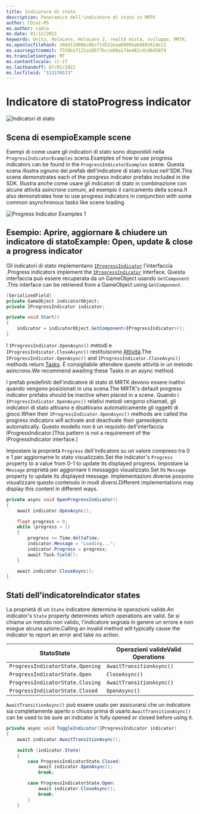 ```yaml
---
title: Indicatore di stato
description: Panoramica dell'indicatore di stato in MRTK
author: CDiaz-MS
ms.author: cadia
ms.date: 01/12/2021
keywords: Unity, HoloLens, HoloLens 2, realtà mista, sviluppo, MRTK,
ms.openlocfilehash: 268d13d00bc0bcf1d522eaa6809dab9892624e11
ms.sourcegitcommit: f338b1f121a10577bcce08a174e462cdc86d5874
ms.translationtype: MT
ms.contentlocale: it-IT
ms.lasthandoff: 07/01/2021
ms.locfileid: "113176573"
---
```

# <a name="progress-indicator"></a><span data-ttu-id="28483-104">Indicatore di stato</span><span class="sxs-lookup"><span data-stu-id="28483-104">Progress indicator</span></span>

![Indicatori di stato](../images/progress-indicator/MRTK_ProgressIndicator_Main.png)

## <a name="example-scene"></a><span data-ttu-id="28483-106">Scena di esempio</span><span class="sxs-lookup"><span data-stu-id="28483-106">Example scene</span></span>

<span data-ttu-id="28483-107">Esempi di come usare gli indicatori di stato sono disponibili nella `ProgressIndicatorExamples` scena.</span><span class="sxs-lookup"><span data-stu-id="28483-107">Examples of how to use progress indicators can be found in the `ProgressIndicatorExamples` scene.</span></span> <span data-ttu-id="28483-108">Questa scena illustra ognuno dei prefab dell'indicatore di stato inclusi nell'SDK.</span><span class="sxs-lookup"><span data-stu-id="28483-108">This scene demonstrates each of the progress indicator prefabs included in the SDK.</span></span> <span data-ttu-id="28483-109">Illustra anche come usare gli indicatori di stato in combinazione con alcune attività asincrone comuni, ad esempio il caricamento della scena.</span><span class="sxs-lookup"><span data-stu-id="28483-109">It also demonstrates how to use progress indicators in conjunction with some common asynchronous tasks like scene loading.</span></span>

<img src="../images/progress-indicator/MRTK_ProgressIndicator_Examples.png" alt="Progress Indicator Examples 1">

## <a name="example-open-update--close-a-progress-indicator"></a><span data-ttu-id="28483-110">Esempio: Aprire, aggiornare & chiudere un indicatore di stato</span><span class="sxs-lookup"><span data-stu-id="28483-110">Example: Open, update & close a progress indicator</span></span>

<span data-ttu-id="28483-111">Gli indicatori di stato implementano [`IProgressIndicator`](xref:Microsoft.MixedReality.Toolkit.UI.IProgressIndicator) l'interfaccia .</span><span class="sxs-lookup"><span data-stu-id="28483-111">Progress indicators implement the [`IProgressIndicator`](xref:Microsoft.MixedReality.Toolkit.UI.IProgressIndicator) interface.</span></span> <span data-ttu-id="28483-112">Questa interfaccia può essere recuperata da un GameObject usando `GetComponent` .</span><span class="sxs-lookup"><span data-stu-id="28483-112">This interface can be retrieved from a GameObject using `GetComponent`.</span></span>

```c#
[SerializedField]
private GameObject indicatorObject;
private IProgressIndicator indicator;

private void Start()
{
    indicator = indicatorObject.GetComponent<IProgressIndicator>();
}
```

<span data-ttu-id="28483-113">I `IProgressIndicator.OpenAsync()` metodi e `IProgressIndicator.CloseAsync()` restituiscono [Attività](xref:System.Threading.Tasks.Task).</span><span class="sxs-lookup"><span data-stu-id="28483-113">The `IProgressIndicator.OpenAsync()` and `IProgressIndicator.CloseAsync()` methods return [Tasks](xref:System.Threading.Tasks.Task).</span></span> <span data-ttu-id="28483-114">È consigliabile attendere queste attività in un metodo asincrono.</span><span class="sxs-lookup"><span data-stu-id="28483-114">We recommend awaiting these Tasks in an async method.</span></span>

<span data-ttu-id="28483-115">I prefab predefiniti dell'indicatore di stato di MRTK devono essere inattivi quando vengono posizionati in una scena.</span><span class="sxs-lookup"><span data-stu-id="28483-115">The MRTK's default progress indicator prefabs should be inactive when placed in a scene.</span></span> <span data-ttu-id="28483-116">Quando i `IProgressIndicator.OpenAsync()` relativi metodi vengono chiamati, gli indicatori di stato attivano e disattivano automaticamente gli oggetti di gioco.</span><span class="sxs-lookup"><span data-stu-id="28483-116">When their `IProgressIndicator.OpenAsync()` methods are called the progress indicators will activate and deactivate their gameobjects automatically.</span></span> <span data-ttu-id="28483-117">Questo modello non è un requisito dell'interfaccia IProgressIndicator.</span><span class="sxs-lookup"><span data-stu-id="28483-117">(This pattern is not a requirement of the IProgressIndicator interface.)</span></span>

<span data-ttu-id="28483-118">Impostare la proprietà `Progress` dell'indicatore su un valore compreso tra 0 e 1 per aggiornarne lo stato visualizzato.</span><span class="sxs-lookup"><span data-stu-id="28483-118">Set the indicator's `Progress` property to a value from 0-1 to update its displayed progress.</span></span> <span data-ttu-id="28483-119">Impostare la `Message` proprietà per aggiornare il messaggio visualizzato.</span><span class="sxs-lookup"><span data-stu-id="28483-119">Set its `Message` property to update its displayed message.</span></span> <span data-ttu-id="28483-120">Implementazioni diverse possono visualizzare questo contenuto in modi diversi.</span><span class="sxs-lookup"><span data-stu-id="28483-120">Different implementations may display this content in different ways.</span></span>

```c#
private async void OpenProgressIndicator()
{
    await indicator.OpenAsync();

    float progress = 0;
    while (progress < 1)
    {
        progress += Time.deltaTime;
        indicator.Message = "Loading...";
        indicator.Progress = progress;
        await Task.Yield();
    }

    await indicator.CloseAsync();
}
```

## <a name="indicator-states"></a><span data-ttu-id="28483-121">Stati dell'indicatore</span><span class="sxs-lookup"><span data-stu-id="28483-121">Indicator states</span></span>

<span data-ttu-id="28483-122">La proprietà di un `State` indicatore determina le operazioni valide.</span><span class="sxs-lookup"><span data-stu-id="28483-122">An indicator's `State` property determines which operations are valid.</span></span> <span data-ttu-id="28483-123">Se si chiama un metodo non valido, l'indicatore segnala in genere un errore e non esegue alcuna azione.</span><span class="sxs-lookup"><span data-stu-id="28483-123">Calling an invalid method will typically cause the indicator to report an error and take no action.</span></span>

<span data-ttu-id="28483-124">Stato</span><span class="sxs-lookup"><span data-stu-id="28483-124">State</span></span> | <span data-ttu-id="28483-125">Operazioni valide</span><span class="sxs-lookup"><span data-stu-id="28483-125">Valid Operations</span></span>
--- | ---
`ProgressIndicatorState.Opening` | `AwaitTransitionAsync()`
`ProgressIndicatorState.Open` | `CloseAsync()`
`ProgressIndicatorState.Closing` | `AwaitTransitionAsync()`
`ProgressIndicatorState.Closed` | `OpenAsync()`

<span data-ttu-id="28483-126">`AwaitTransitionAsync()` può essere usato per assicurarsi che un indicatore sia completamente aperto o chiuso prima di usarlo.</span><span class="sxs-lookup"><span data-stu-id="28483-126">`AwaitTransitionAsync()` can be used to be sure an indicator is fully opened or closed before using it.</span></span>

```c#
private async void ToggleIndicator(IProgressIndicator indicator)
{
    await indicator.AwaitTransitionAsync();

    switch (indicator.State)
    {
        case ProgressIndicatorState.Closed:
            await indicator.OpenAsync();
            break;

        case ProgressIndicatorState.Open:
            await indicator.CloseAsync();
            break;
        }
    }
```
